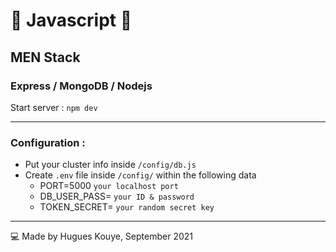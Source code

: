 # 🚀 Javascript  🚀
## MEN Stack
###  Express / MongoDB / Nodejs

Start server : `npm dev`
_____________________________

### Configuration :

* Put your cluster info inside `/config/db.js`
* Create `.env` file inside `/config/` within the following data
  - PORT=5000 `your localhost port`
  - DB_USER_PASS= `your ID & password`
  - TOKEN_SECRET= `your random secret key`
  
_________________________
  

  
💻 Made by Hugues Kouye, September 2021 
